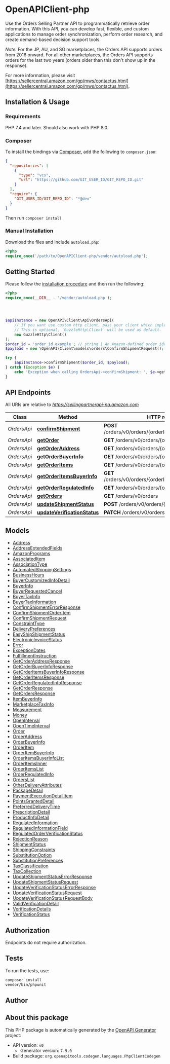 # OpenAPIClient-php

Use the Orders Selling Partner API to programmatically retrieve order information. With this API, you can develop fast, flexible, and custom applications to manage order synchronization, perform order research, and create demand-based decision support tools. 

_Note:_ For the JP, AU, and SG marketplaces, the Orders API supports orders from 2016 onward. For all other marketplaces, the Orders API supports orders for the last two years (orders older than this don't show up in the response).

For more information, please visit [https://sellercentral.amazon.com/gp/mws/contactus.html](https://sellercentral.amazon.com/gp/mws/contactus.html).

## Installation & Usage

### Requirements

PHP 7.4 and later.
Should also work with PHP 8.0.

### Composer

To install the bindings via [Composer](https://getcomposer.org/), add the following to `composer.json`:

```json
{
  "repositories": [
    {
      "type": "vcs",
      "url": "https://github.com/GIT_USER_ID/GIT_REPO_ID.git"
    }
  ],
  "require": {
    "GIT_USER_ID/GIT_REPO_ID": "*@dev"
  }
}
```

Then run `composer install`

### Manual Installation

Download the files and include `autoload.php`:

```php
<?php
require_once('/path/to/OpenAPIClient-php/vendor/autoload.php');
```

## Getting Started

Please follow the [installation procedure](#installation--usage) and then run the following:

```php
<?php
require_once(__DIR__ . '/vendor/autoload.php');




$apiInstance = new OpenAPI\Client\Api\OrdersApi(
    // If you want use custom http client, pass your client which implements `GuzzleHttp\ClientInterface`.
    // This is optional, `GuzzleHttp\Client` will be used as default.
    new GuzzleHttp\Client()
);
$order_id = 'order_id_example'; // string | An Amazon-defined order identifier, in 3-7-7 format.
$payload = new \OpenAPI\Client\models\orders\ConfirmShipmentRequest(); // \OpenAPI\Client\models\orders\ConfirmShipmentRequest | Request body of `confirmShipment`.

try {
    $apiInstance->confirmShipment($order_id, $payload);
} catch (Exception $e) {
    echo 'Exception when calling OrdersApi->confirmShipment: ', $e->getMessage(), PHP_EOL;
}

```

## API Endpoints

All URIs are relative to *https://sellingpartnerapi-na.amazon.com*

Class | Method | HTTP request | Description
------------ | ------------- | ------------- | -------------
*OrdersApi* | [**confirmShipment**](docs/Api/OrdersApi.md#confirmshipment) | **POST** /orders/v0/orders/{orderId}/shipmentConfirmation | confirmShipment
*OrdersApi* | [**getOrder**](docs/Api/OrdersApi.md#getorder) | **GET** /orders/v0/orders/{orderId} | getOrder
*OrdersApi* | [**getOrderAddress**](docs/Api/OrdersApi.md#getorderaddress) | **GET** /orders/v0/orders/{orderId}/address | getOrderAddress
*OrdersApi* | [**getOrderBuyerInfo**](docs/Api/OrdersApi.md#getorderbuyerinfo) | **GET** /orders/v0/orders/{orderId}/buyerInfo | getOrderBuyerInfo
*OrdersApi* | [**getOrderItems**](docs/Api/OrdersApi.md#getorderitems) | **GET** /orders/v0/orders/{orderId}/orderItems | getOrderItems
*OrdersApi* | [**getOrderItemsBuyerInfo**](docs/Api/OrdersApi.md#getorderitemsbuyerinfo) | **GET** /orders/v0/orders/{orderId}/orderItems/buyerInfo | getOrderItemsBuyerInfo
*OrdersApi* | [**getOrderRegulatedInfo**](docs/Api/OrdersApi.md#getorderregulatedinfo) | **GET** /orders/v0/orders/{orderId}/regulatedInfo | getOrderRegulatedInfo
*OrdersApi* | [**getOrders**](docs/Api/OrdersApi.md#getorders) | **GET** /orders/v0/orders | getOrders
*OrdersApi* | [**updateShipmentStatus**](docs/Api/OrdersApi.md#updateshipmentstatus) | **POST** /orders/v0/orders/{orderId}/shipment | updateShipmentStatus
*OrdersApi* | [**updateVerificationStatus**](docs/Api/OrdersApi.md#updateverificationstatus) | **PATCH** /orders/v0/orders/{orderId}/regulatedInfo | updateVerificationStatus

## Models

- [Address](docs/Model/Address.md)
- [AddressExtendedFields](docs/Model/AddressExtendedFields.md)
- [AmazonPrograms](docs/Model/AmazonPrograms.md)
- [AssociatedItem](docs/Model/AssociatedItem.md)
- [AssociationType](docs/Model/AssociationType.md)
- [AutomatedShippingSettings](docs/Model/AutomatedShippingSettings.md)
- [BusinessHours](docs/Model/BusinessHours.md)
- [BuyerCustomizedInfoDetail](docs/Model/BuyerCustomizedInfoDetail.md)
- [BuyerInfo](docs/Model/BuyerInfo.md)
- [BuyerRequestedCancel](docs/Model/BuyerRequestedCancel.md)
- [BuyerTaxInfo](docs/Model/BuyerTaxInfo.md)
- [BuyerTaxInformation](docs/Model/BuyerTaxInformation.md)
- [ConfirmShipmentErrorResponse](docs/Model/ConfirmShipmentErrorResponse.md)
- [ConfirmShipmentOrderItem](docs/Model/ConfirmShipmentOrderItem.md)
- [ConfirmShipmentRequest](docs/Model/ConfirmShipmentRequest.md)
- [ConstraintType](docs/Model/ConstraintType.md)
- [DeliveryPreferences](docs/Model/DeliveryPreferences.md)
- [EasyShipShipmentStatus](docs/Model/EasyShipShipmentStatus.md)
- [ElectronicInvoiceStatus](docs/Model/ElectronicInvoiceStatus.md)
- [Error](docs/Model/Error.md)
- [ExceptionDates](docs/Model/ExceptionDates.md)
- [FulfillmentInstruction](docs/Model/FulfillmentInstruction.md)
- [GetOrderAddressResponse](docs/Model/GetOrderAddressResponse.md)
- [GetOrderBuyerInfoResponse](docs/Model/GetOrderBuyerInfoResponse.md)
- [GetOrderItemsBuyerInfoResponse](docs/Model/GetOrderItemsBuyerInfoResponse.md)
- [GetOrderItemsResponse](docs/Model/GetOrderItemsResponse.md)
- [GetOrderRegulatedInfoResponse](docs/Model/GetOrderRegulatedInfoResponse.md)
- [GetOrderResponse](docs/Model/GetOrderResponse.md)
- [GetOrdersResponse](docs/Model/GetOrdersResponse.md)
- [ItemBuyerInfo](docs/Model/ItemBuyerInfo.md)
- [MarketplaceTaxInfo](docs/Model/MarketplaceTaxInfo.md)
- [Measurement](docs/Model/Measurement.md)
- [Money](docs/Model/Money.md)
- [OpenInterval](docs/Model/OpenInterval.md)
- [OpenTimeInterval](docs/Model/OpenTimeInterval.md)
- [Order](docs/Model/Order.md)
- [OrderAddress](docs/Model/OrderAddress.md)
- [OrderBuyerInfo](docs/Model/OrderBuyerInfo.md)
- [OrderItem](docs/Model/OrderItem.md)
- [OrderItemBuyerInfo](docs/Model/OrderItemBuyerInfo.md)
- [OrderItemsBuyerInfoList](docs/Model/OrderItemsBuyerInfoList.md)
- [OrderItemsInner](docs/Model/OrderItemsInner.md)
- [OrderItemsList](docs/Model/OrderItemsList.md)
- [OrderRegulatedInfo](docs/Model/OrderRegulatedInfo.md)
- [OrdersList](docs/Model/OrdersList.md)
- [OtherDeliveryAttributes](docs/Model/OtherDeliveryAttributes.md)
- [PackageDetail](docs/Model/PackageDetail.md)
- [PaymentExecutionDetailItem](docs/Model/PaymentExecutionDetailItem.md)
- [PointsGrantedDetail](docs/Model/PointsGrantedDetail.md)
- [PreferredDeliveryTime](docs/Model/PreferredDeliveryTime.md)
- [PrescriptionDetail](docs/Model/PrescriptionDetail.md)
- [ProductInfoDetail](docs/Model/ProductInfoDetail.md)
- [RegulatedInformation](docs/Model/RegulatedInformation.md)
- [RegulatedInformationField](docs/Model/RegulatedInformationField.md)
- [RegulatedOrderVerificationStatus](docs/Model/RegulatedOrderVerificationStatus.md)
- [RejectionReason](docs/Model/RejectionReason.md)
- [ShipmentStatus](docs/Model/ShipmentStatus.md)
- [ShippingConstraints](docs/Model/ShippingConstraints.md)
- [SubstitutionOption](docs/Model/SubstitutionOption.md)
- [SubstitutionPreferences](docs/Model/SubstitutionPreferences.md)
- [TaxClassification](docs/Model/TaxClassification.md)
- [TaxCollection](docs/Model/TaxCollection.md)
- [UpdateShipmentStatusErrorResponse](docs/Model/UpdateShipmentStatusErrorResponse.md)
- [UpdateShipmentStatusRequest](docs/Model/UpdateShipmentStatusRequest.md)
- [UpdateVerificationStatusErrorResponse](docs/Model/UpdateVerificationStatusErrorResponse.md)
- [UpdateVerificationStatusRequest](docs/Model/UpdateVerificationStatusRequest.md)
- [UpdateVerificationStatusRequestBody](docs/Model/UpdateVerificationStatusRequestBody.md)
- [ValidVerificationDetail](docs/Model/ValidVerificationDetail.md)
- [VerificationDetails](docs/Model/VerificationDetails.md)
- [VerificationStatus](docs/Model/VerificationStatus.md)

## Authorization
Endpoints do not require authorization.

## Tests

To run the tests, use:

```bash
composer install
vendor/bin/phpunit
```

## Author



## About this package

This PHP package is automatically generated by the [OpenAPI Generator](https://openapi-generator.tech) project:

- API version: `v0`
    - Generator version: `7.9.0`
- Build package: `org.openapitools.codegen.languages.PhpClientCodegen`
